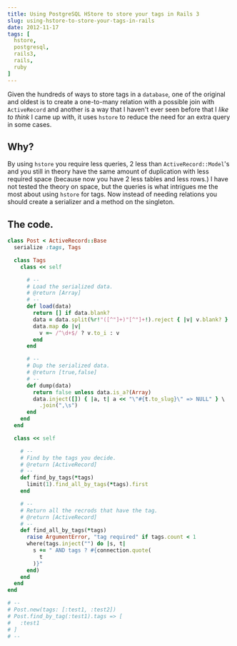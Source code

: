 ```yaml
---
title: Using PostgreSQL HStore to store your tags in Rails 3
slug: using-hstore-to-store-your-tags-in-rails
date: 2012-11-17
tags: [
  hstore,
  postgresql,
  rails3,
  rails,
  ruby
]
---
```


Given the hundreds of ways to store tags in a `database`, one of the original
and oldest is to create a one-to-many relation with a possible join with
`ActiveRecord` and another is a way that I haven't ever seen before that I _like
to think_ I came up with, it uses `hstore` to reduce the need for an extra query
in some cases.

## Why?

By using `hstore` you require less queries, 2 less than `ActiveRecord::Model`'s
and you still in theory have the same amount of duplication with less required
space (because now you have 2 less tables and less rows.) I have not tested the
theory on space, but the queries is what intrigues me the most about using
`hstore` for tags. Now instead of needing relations you should create a
serializer and a method on the singleton.

## The code.

```ruby
class Post < ActiveRecord::Base
  serialize :tags, Tags

  class Tags
    class << self

      # --
      # Load the serialized data.
      # @return [Array]
      # --
      def load(data)
        return [] if data.blank?
        data = data.split(%r!"([^"]+)"[^"]+!).reject { |v| v.blank? }
        data.map do |v|
          v =~ /^\d+$/ ? v.to_i : v
        end
      end

      # --
      # Dup the serialized data.
      # @return [true,false]
      # --
      def dump(data)
        return false unless data.is_a?(Array)
        data.inject([]) { |a, t| a << "\"#{t.to_slug}\" => NULL" } \
          .join(",\s")
      end
    end
  end

  class << self

    # --
    # Find by the tags you decide.
    # @return [ActiveRecord]
    # --
    def find_by_tags(*tags)
      limit(1).find_all_by_tags(*tags).first
    end

    # --
    # Return all the recrods that have the tag.
    # @return [ActiveRecord]
    # --
    def find_all_by_tags(*tags)
      raise ArgumentError, "tag required" if tags.count < 1
      where(tags.inject("") do |s, t|
        s += " AND tags ? #{connection.quote(
          t
        )}"
      end)
    end
  end
end

# --
# Post.new(tags: [:test1, :test2])
# Post.find_by_tag(:test1).tags => [
#   :test1
# ]
# --
```
